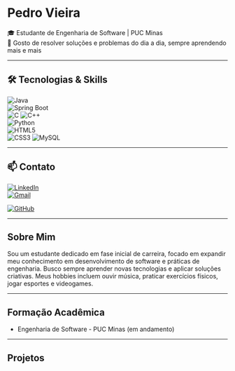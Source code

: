 # Pedro Vieira

🎓 Estudante de Engenharia de Software | PUC Minas  
🚀 Gosto de resolver soluções e problemas do dia a dia, sempre aprendendo mais e mais 

---

## 🛠 Tecnologias & Skills

![Java](https://img.shields.io/badge/Java-ED8B00?style=for-the-badge&logo=java&logoColor=white)  
![Spring Boot](https://img.shields.io/badge/SpringBoot-6DB33F?style=for-the-badge&logo=springboot&logoColor=white)  
![C](https://img.shields.io/badge/C-004482?style=for-the-badge&logo=c&logoColor=white)
![C++](https://img.shields.io/badge/C++-00599C?style=for-the-badge&logo=c%2B%2B&logoColor=white)  
![Python](https://img.shields.io/badge/Python-3776AB?style=for-the-badge&logo=python&logoColor=white)  
![HTML5](https://img.shields.io/badge/HTML5-E34F26?style=for-the-badge&logo=html5&logoColor=white)  
![CSS3](https://img.shields.io/badge/CSS3-1572B6?style=for-the-badge&logo=css3&logoColor=white)
![MySQL](https://img.shields.io/badge/MySQL-4479A1?style=for-the-badge&logo=mysql&logoColor=white&logoWidth=100)


  


---

## 📫 Contato

[![LinkedIn](https://img.shields.io/badge/-LinkedIn-0A66C2?style=for-the-badge&logo=linkedin&logoColor=white)](https://www.linkedin.com/in/pdro-vieira/)  
[![Gmail](https://img.shields.io/badge/-Gmail-D14836?style=for-the-badge&logo=gmail&logoColor=white)](https://mail.google.com/mail/?view=cm&fs=1&to=pedrohsantos355@gmail.com)  

[![GitHub](https://img.shields.io/badge/-GitHub-181717?style=for-the-badge&logo=github&logoColor=white)](https://github.com/PdroVieiraa)

---

## Sobre Mim

Sou um estudante dedicado em fase inicial de carreira, focado em expandir meu conhecimento em desenvolvimento de software e práticas de engenharia. Busco sempre aprender novas tecnologias e aplicar soluções criativas. Meus hobbies incluem ouvir música, praticar exercícios físicos, jogar esportes e videogames.

---

## Formação Acadêmica

- Engenharia de Software - PUC Minas (em andamento)

---

## Projetos

